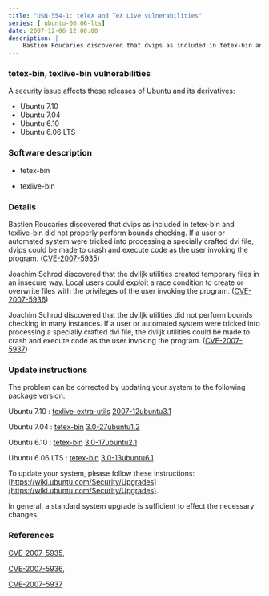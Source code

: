 ```yaml
---
title: "USN-554-1: teTeX and TeX Live vulnerabilities"
series: [ ubuntu-06.06-lts]
date: 2007-12-06 12:00:00
description: |
    Bastien Roucaries discovered that dvips as included in tetex-bin and texlive-bin did not properly perform bounds checking. If a user or automated system were tricked into processing a specially crafted dvi file, dvips could be made to crash and execute code as the user invoking the program. ([CVE-2007-5935](http://people.ubuntu.com/~ubuntu-security/cve/CVE-2007-5935))
--- 
```

 
### tetex-bin, texlive-bin vulnerabilities

A security issue affects these releases of Ubuntu and its derivatives:

* Ubuntu 7.10
* Ubuntu 7.04
* Ubuntu 6.10
* Ubuntu 6.06 LTS

### Software description

* tetex-bin 

* texlive-bin 

### Details

Bastien Roucaries discovered that dvips as included in tetex-bin and texlive-bin did not properly perform bounds checking. If a user or automated system were tricked into processing a specially crafted dvi file, dvips could be made to crash and execute code as the user invoking the program. ([CVE-2007-5935](http://people.ubuntu.com/~ubuntu-security/cve/CVE-2007-5935))

Joachim Schrod discovered that the dviljk utilities created temporary files in an insecure way. Local users could exploit a race condition to create or overwrite files with the privileges of the user invoking the program. ([CVE-2007-5936](http://people.ubuntu.com/~ubuntu-security/cve/CVE-2007-5936))

Joachim Schrod discovered that the dviljk utilities did not perform bounds checking in many instances. If a user or automated system were tricked into processing a specially crafted dvi file, the dviljk utilities could be made to crash and execute code as the user invoking the program. ([CVE-2007-5937](http://people.ubuntu.com/~ubuntu-security/cve/CVE-2007-5937)) 

### Update instructions

The problem can be corrected by updating your system to the following package version:

Ubuntu 7.10
 : [texlive-extra-utils](https://launchpad.net/ubuntu/+source/texlive-bin) <span> [2007-12ubuntu3.1](https://launchpad.net/ubuntu/+source/texlive-bin/2007-12ubuntu3.1) </span> 

Ubuntu 7.04
 : [tetex-bin](https://launchpad.net/ubuntu/+source/tetex-bin) <span> [3.0-27ubuntu1.2](https://launchpad.net/ubuntu/+source/tetex-bin/3.0-27ubuntu1.2) </span> 

Ubuntu 6.10
 : [tetex-bin](https://launchpad.net/ubuntu/+source/tetex-bin) <span> [3.0-17ubuntu2.1](https://launchpad.net/ubuntu/+source/tetex-bin/3.0-17ubuntu2.1) </span> 

Ubuntu 6.06 LTS
 : [tetex-bin](https://launchpad.net/ubuntu/+source/tetex-bin) <span> [3.0-13ubuntu6.1](https://launchpad.net/ubuntu/+source/tetex-bin/3.0-13ubuntu6.1) </span> 

To update your system, please follow these instructions: [https://wiki.ubuntu.com/Security/Upgrades](https://wiki.ubuntu.com/Security/Upgrades).

In general, a standard system upgrade is sufficient to effect the necessary changes. 

### References

 [CVE-2007-5935](http://people.ubuntu.com/~ubuntu-security/cve/CVE-2007-5935), 

 [CVE-2007-5936](http://people.ubuntu.com/~ubuntu-security/cve/CVE-2007-5936), 

 [CVE-2007-5937](http://people.ubuntu.com/~ubuntu-security/cve/CVE-2007-5937)
 
